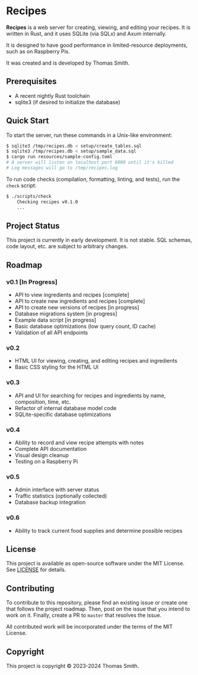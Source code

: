 # Recipes
**Recipes** is a web server for creating, viewing, and editing your recipes.
It is written in Rust, and it uses SQLite (via SQLx) and Axum internally.

It is designed to have good performance in limited-resource deployments, such as
on Raspberry Pis.

It was created and is developed by Thomas Smith.

## Prerequisites
- A recent nightly Rust toolchain
- sqlite3 (if desired to initialize the database)

## Quick Start
To start the server, run these commands in a Unix-like environment:
```sh
$ sqlite3 /tmp/recipes.db < setup/create_tables.sql
$ sqlite3 /tmp/recipes.db < setup/sample_data.sql
$ cargo run resources/sample-config.toml
# A server will listen on localhost port 8000 until it's killed
# Log messages will go to /tmp/recipes.log
```

To run code checks (compilation, formatting, linting, and tests), run the
`check` script:
```sh
$ ./scripts/check
    Checking recipes v0.1.0
    ...
```

## Project Status
This project is currently in early development. It is not stable. SQL schemas,
code layout, etc. are subject to arbitrary changes.

## Roadmap
### v0.1 [In Progress]
- API to view ingredients and recipes [complete]
- API to create new ingredients and recipes [complete]
- API to create new versions of recipes [in progress]
- Database migrations system [in progress]
- Example data script [in progress]
- Basic database optimizations (low query count, ID cache)
- Validation of all API endpoints

### v0.2
- HTML UI for viewing, creating, and editing recipes and ingredients
- Basic CSS styling for the HTML UI

### v0.3
- API and UI for searching for recipes and ingredients by name, composition,
  time, etc.
- Refactor of internal database model code
- SQLite-specific database optimizations

### v0.4
- Ability to record and view recipe attempts with notes
- Complete API documentation
- Visual design cleanup
- Testing on a Raspberry Pi

### v0.5
- Admin interface with server status
- Traffic statistics (optionally collected)
- Database backup integration

### v0.6
- Ability to track current food supplies and determine possible recipes

## License
This project is available as open-source software under the MIT License. See
[LICENSE](./LICENSE) for details.

## Contributing
To contribute to this repository, please find an existing issue or create one
that follows the project roadmap. Then, post on the issue that you intend to
work on it. Finally, create a PR to `master` that resolves the issue.

All contributed work will be incorporated under the terms of the MIT License.

## Copyright
This project is copyright © 2023-2024 Thomas Smith.
